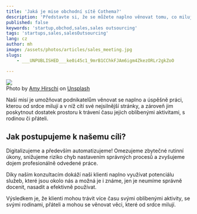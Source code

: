 ```yaml
---
title: 'Jaká je mise obchodní sítě Cothema?'
description: 'Představte si, že se můžete naplno věnovat tomu, co milujete, zaměříte se na řešení problému a veškeré překážky odpadnou stranou. To je naše vize budoucnosti podnikání.'
published: false
keywords: 'startup,obchod,sales,sales outsourcing'
tags: 'startups,sales,salesOutsourcing'
lang: cz
author: mh
image: /assets/photos/articles/sales_meeting.jpg
slugs:
    - ___UNPUBLISHED___ke0i45c1_9mrB1CChkFJAm6igm4ZkezORLr2gkZoO

---
```

<div class="img-box-right">
    <img src="/assets/photos/articles/sales_meeting.jpg" />
    <br />
    <span class="img-caption">Photo by <a href="https://unsplash.com/@amyhirschi?utm_source=unsplash&amp;utm_medium=referral&amp;utm_content=creditCopyText">Amy Hirschi</a> on <a href="https://unsplash.com/s/photos/meeting?utm_source=unsplash&amp;utm_medium=referral&amp;utm_content=creditCopyText">Unsplash</a></>
</div>

Naší misí je umožňovat podnikatelům věnovat se naplno a úspěšně práci,
kterou od srdce milují a v níž cítí své nejsilnější stránky, a zároveň jim poskytnout
dostatek prostoru k trávení času jejich oblíbenými aktivitami,
s rodinou či přáteli.

## Jak postupujeme k našemu cíli?

Digitalizujeme a především automatizujeme! Omezujeme zbytečné
rutinní úkony, snižujeme riziko chyb nastavením správných procesů
a zvyšujeme dojem profesionálně odvedené práce.

Díky naším konzultacím dokáží naši klienti naplno využívat
potenciálu služeb, které jsou okolo nás a možná je i známe,
jen je neumíme správně docenit, nasadit a efektivně používat. 

Výsledkem je, že klienti mohou trávit více času svými oblíbenými aktivity,
se svými rodinami, přáteli a mohou se věnovat věci, které od srdce milují.
